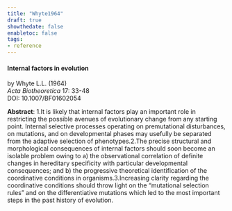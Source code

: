 ```yaml
---
title: "Whyte1964"
draft: true
showthedate: false
enabletoc: false
tags:
- reference
---
```


#### **Internal factors in evolution**     
by Whyte L.L. (1964)         
*Acta Biotheoretica* 17: 33-48       
DOI: 10.1007/BF01602054     

**Abstract**:  1.It is likely that internal factors play an important role in restricting the possible avenues of evolutionary change from any starting point. Internal selective processes operating on premutational disturbances, on mutations, and on developmental phases may usefully be separated from the adaptive selection of phenotypes.2.The precise structural and morphological consequences of internal factors should soon become an isolable problem owing to a) the observational correlation of definite changes in hereditary specificity with particular developmental consequences; and b) the progressive theoretical identification of the coordinative conditions in organisms.3.Increasing clarity regarding the coordinative conditions should throw light on the “mutational selection rules” and on the differentiative mutations which led to the most important steps in the past history of evolution.

